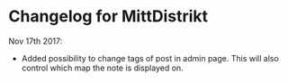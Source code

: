 # Changelog for MittDistrikt


Nov 17th 2017:
- Added possibility to change tags of post in admin page. This will also control which map the note is displayed on.
